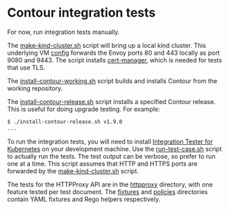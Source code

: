 # Contour integration tests

For now, run integration tests manually.

The [make-kind-cluster.sh](./make-kind-cluster.sh) script will bring up
a local kind cluster. This underlying VM [config](./kind-expose-port.yaml)
forwards the Envoy ports 80 and 443 locally as port 9080 and 9443.
The script installs [cert-manager](https://cert-manager.io), which is
needed for tests that use TLS.

The [install-contour-working.sh](.install-contour-working.sh) script
builds and installs Contour from the working repository.

The [install-contour-release.sh](.install-contour-release.sh) script
installs a specified Contour release. This is useful for doing upgrade
testing. For example:

```bash
$ ./install-contour-release.sh v1.9.0
...
```

To run the integration tests, you will need to install
[Integration Tester for Kubernetes](https://github.com/projectcontour/integration-tester)
on your development machine.
Use the [run-test-case.sh](./run-test-case.sh) script to actually run the tests.
The test output can be verbose, so prefer to run one at a time.
This script assumes that HTTP and HTTPS ports are forwarded by the
[make-kind-cluster.sh](./make-kind-cluster.sh) script.

The tests for the HTTPProxy API are in the [httpproxy](./httpproxy)
directory, with one feature tested per test document. The
[fixtures](./fixtures) and [policies](./policies) directories contain YAML
fixtures and Rego helpers respectively.

